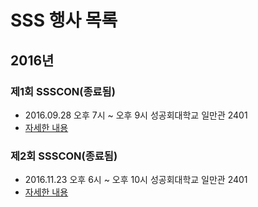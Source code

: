 # SSS 행사 목록

## 2016년

### 제1회 SSSCON(종료됨)
 - 2016.09.28 오후 7시 ~ 오후 9시 성공회대학교 일만관 2401
 - [자세한 내용](ssscon1st.md)

### 제2회 SSSCON(종료됨)
 - 2016.11.23 오후 6시 ~ 오후 10시 성공회대학교 일만관 2401
 - [자세한 내용](ssscon2nd.md)
